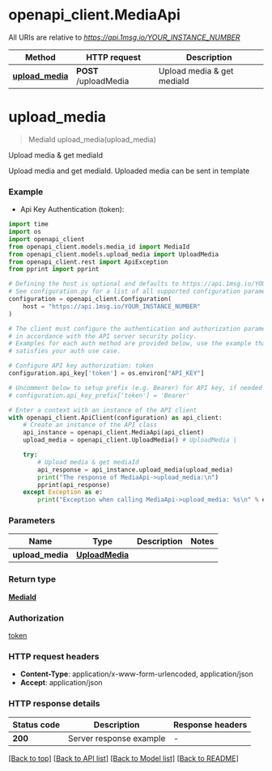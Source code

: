 # openapi_client.MediaApi

All URIs are relative to *https://api.1msg.io/YOUR_INSTANCE_NUMBER*

Method | HTTP request | Description
------------- | ------------- | -------------
[**upload_media**](MediaApi.md#upload_media) | **POST** /uploadMedia | Upload media &amp; get mediaId


# **upload_media**
> MediaId upload_media(upload_media)

Upload media & get mediaId

Upload media and get mediaId. Uploaded media can be sent in template

### Example

* Api Key Authentication (token):
```python
import time
import os
import openapi_client
from openapi_client.models.media_id import MediaId
from openapi_client.models.upload_media import UploadMedia
from openapi_client.rest import ApiException
from pprint import pprint

# Defining the host is optional and defaults to https://api.1msg.io/YOUR_INSTANCE_NUMBER
# See configuration.py for a list of all supported configuration parameters.
configuration = openapi_client.Configuration(
    host = "https://api.1msg.io/YOUR_INSTANCE_NUMBER"
)

# The client must configure the authentication and authorization parameters
# in accordance with the API server security policy.
# Examples for each auth method are provided below, use the example that
# satisfies your auth use case.

# Configure API key authorization: token
configuration.api_key['token'] = os.environ["API_KEY"]

# Uncomment below to setup prefix (e.g. Bearer) for API key, if needed
# configuration.api_key_prefix['token'] = 'Bearer'

# Enter a context with an instance of the API client
with openapi_client.ApiClient(configuration) as api_client:
    # Create an instance of the API class
    api_instance = openapi_client.MediaApi(api_client)
    upload_media = openapi_client.UploadMedia() # UploadMedia | 

    try:
        # Upload media & get mediaId
        api_response = api_instance.upload_media(upload_media)
        print("The response of MediaApi->upload_media:\n")
        pprint(api_response)
    except Exception as e:
        print("Exception when calling MediaApi->upload_media: %s\n" % e)
```



### Parameters

Name | Type | Description  | Notes
------------- | ------------- | ------------- | -------------
 **upload_media** | [**UploadMedia**](UploadMedia.md)|  | 

### Return type

[**MediaId**](MediaId.md)

### Authorization

[token](../README.md#token)

### HTTP request headers

 - **Content-Type**: application/x-www-form-urlencoded, application/json
 - **Accept**: application/json

### HTTP response details
| Status code | Description | Response headers |
|-------------|-------------|------------------|
**200** | Server response example |  -  |

[[Back to top]](#) [[Back to API list]](../README.md#documentation-for-api-endpoints) [[Back to Model list]](../README.md#documentation-for-models) [[Back to README]](../README.md)

